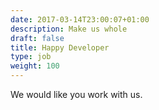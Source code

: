```yaml
---
date: 2017-03-14T23:00:07+01:00
description: Make us whole
draft: false
title: Happy Developer
type: job
weight: 100
---
```


We would like you work with us.
